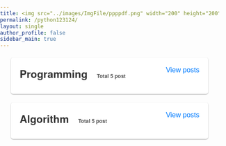 ```yaml
---
title: <img src="../images/ImgFile/ppppdf.png" width="200" height="200" referrerpolicy="no-referrer" alt="s1">
permalink: /python123124/
layout: single
author_profile: false
sidebar_main: true
---
```





<head>
    <meta charset="UTF-8">
    <meta name="viewport" content="width=device-width, initial-scale=1.0">
    <link rel="stylesheet" href="https://cdnjs.cloudflare.com/ajax/libs/font-awesome/6.1.0/css/all.min.css">
    <style>
        * {
            box-sizing: border-box;
        }
        body {
            font-family: 'San Francisco', 'Helvetica Neue', Helvetica, Arial, sans-serif;
            margin: 0;
            padding: 0;
        }
        .list__item {
            position: relative;
            background-color: #fff;
            border: none;
            border-radius: 5px;
            padding: 20px;
            margin: 20px auto;
            width: 90%;
            max-width: 800px;
            box-shadow: 0 1px 3px rgba(0, 0, 0, 0.12), 0 1px 2px rgba(0, 0, 0, 0.24);
            transition: all 0.3s cubic-bezier(0.25, 0.8, 0.25, 1);
        }
        .list__item:hover {
            box-shadow: 0 14px 28px rgba(0, 0, 0, 0.25), 0 10px 10px rgba(0, 0, 0, 0.22);
        }
        .list__item h2 {
            font-size: 24px;
            margin-bottom: 10px;
            margin-top: 0px;
            color: #333;
            display: inline-block;
        }
        .posts-count {
            display: inline-block;
            /* border: 1px solid #515151; */
            color: #515151;
            font-size: 12px;
            padding: 2px 5px;
            margin-left: 3px;
        }
        .toggle {
            position: absolute;
            top: 20px;
            right: 20px;
            background: none;
            border: none;
            padding: 0;
            margin: 0;
            cursor: pointer;
            font-size: 16px;
            color: #007bff;
            display: inline-block;
        }
        .archive__container {
            max-height: 0;
            overflow: hidden;
            transition: max-height 0.3s ease-out;
            overflow: auto;
        }
        .list__item.open .archive__container {
            max-height: 500px;
            transition: max-height 0.5s ease-in;
        }
        .archive__item {
            padding: 0;
            margin-bottom: 5px;
            clear: both;
            opacity: 0;
            max-height: 0;
            overflow: hidden;
            transition: opacity 0.3s ease-out, max-height 0.3s ease-out;
        }
        .archive__item-title {
            font-size: 20px;
            font-weight: 600;
            margin-bottom: 0;
            padding: 0;
            color: #333;
        }
        .archive__item-title a {
            display: inline;
            color: #007aff;
            text-decoration: none;
            padding: 0;
            margin: 0;
        }
        .archive__item-title a:hover {
            text-decoration: underline;
        }
        .page__meta-date {
            font-size: 14px;
        }
        .page__meta-date {
            font-size: 14px;
            color: #777;
        }
        .subcategory {
            font-size: 22px;
            font-weight: 600;
            margin-bottom: 5px;
            padding: 10px 0;
            color: #333;
            cursor: pointer;
        }
        .subcategory:hover {
            text-decoration: underline;
        }
        .archive__item-wrapper {
            padding: 10px 0;
        }
        .subcategory-text {
            font-size: 12px;
            color: #e6c129;
            margin-left: 3px;
        }
        .subcategory-container {
            display: none;
        }
        .subcategory-container.open {
            display: block;
        }
        .subcategory-text {
            font-size: 12px;
            color: #e6c129;
            margin-left: 3px;
        }
        .apple-style {
            font-family: -apple-system, BlinkMacSystemFont, 'San Francisco', 'Helvetica Neue', Helvetica, Arial, sans-serif;
            font-size: 20px;
            font-weight: 600;
            color: #333;
            letter-spacing: -0.02em;
            text-decoration: none;
            transition: color 0.2s ease-in-out;
            padding: 3px 8px;
            border-radius: 5px;
            background-color: rgba(0, 0, 0, 0.05);
        }
        .apple-style:hover {
            color: #ff5952;
            background-color: rgba(0, 0, 0, 0.1);
        }
        .apple-style .fab {
            font-size: 20px;
            margin-right: 5px;
            vertical-align: middle;
        }
    </style>

</head>
<body>

<div class="list__item">
    <h2>Programming <span class="posts-count">📂 Total 5 post</span></h2>
    <button class="toggle">View posts</button>   
    <div class="archive__container">
                <div class="archive__item-wrapper">
                <article class="archive__item" itemscope="" itemtype="https://schema.org/CreativeWork" data-category="subcategory1">
                    <h3 class="archive__item-title no_toc" itemprop="headline">
                        <a href="https://github.com/potettang/StudyArchive/blob/main/Python/Python%20Syntax.md"><i class="fab fa-github"></i> Python syntax complete summary</a>
                    </h3>
                </article>
            </div>
        <h3 class="subcategory">Subcategory 1 <span class="subcategory-text">📁2 post</span></h3>
        <div class="subcategory-container">
            <div class="archive__item-wrapper">
                <article class="archive__item" itemscope="" itemtype="https://schema.org/CreativeWork" data-category="subcategory1">
                    <h3 class="archive__item-title no_toc" itemprop="headline">
                        <a href="/pythonnote/">pythonnote</a>
                    </h3>
                    <p class="page__meta">
                        <span class="page__meta-date">
                            <i class="far fa-calendar-alt" aria-hidden="true"></i>
                            <time datetime="2023-03-15T00:00:00+09:00">2023-03-15</time>
                        </span>
                    </p>
                </article>
            </div>
                        <div class="archive__item-wrapper">
                <article class="archive__item" itemscope="" itemtype="https://schema.org/CreativeWork" data-category="subcategory1">
                    <h3 class="archive__item-title no_toc" itemprop="headline">
                        <a href="/pythonnote/">pythonnote</a>
                    </h3>
                    <p class="page__meta">
                        <span class="page__meta-date">
                            <i class="far fa-calendar-alt" aria-hidden="true"></i>
                            <time datetime="2023-03-15T00:00:00+09:00">2023-03-15</time>
                        </span>
                    </p>
                </article>
            </div>
                        <div class="archive__item-wrapper">
                <article class="archive__item" itemscope="" itemtype="https://schema.org/CreativeWork" data-category="subcategory1">
                    <h3 class="archive__item-title no_toc" itemprop="headline">
                        <a href="/pythonnote/">pythonnote</a>
                    </h3>
                    <p class="page__meta">
                        <span class="page__meta-date">
                            <i class="far fa-calendar-alt" aria-hidden="true"></i>
                            <time datetime="2023-03-15T00:00:00+09:00">2023-03-15</time>
                        </span>
                    </p>
                </article>
            </div>
                        <div class="archive__item-wrapper">
                <article class="archive__item" itemscope="" itemtype="https://schema.org/CreativeWork" data-category="subcategory1">
                    <h3 class="archive__item-title no_toc" itemprop="headline">
                        <a href="/pythonnote/">pythonnote</a>
                    </h3>
                    <p class="page__meta">
                        <span class="page__meta-date">
                            <i class="far fa-calendar-alt" aria-hidden="true"></i>
                            <time datetime="2023-03-15T00:00:00+09:00">2023-03-15</time>
                        </span>
                    </p>
                </article>
            </div>
                        <div class="archive__item-wrapper">
                <article class="archive__item" itemscope="" itemtype="https://schema.org/CreativeWork" data-category="subcategory1">
                    <h3 class="archive__item-title no_toc" itemprop="headline">
                        <a href="/pythonnote/">pythonnote</a>
                    </h3>
                    <p class="page__meta">
                        <span class="page__meta-date">
                            <i class="far fa-calendar-alt" aria-hidden="true"></i>
                            <time datetime="2023-03-15T00:00:00+09:00">2023-03-15</time>
                        </span>
                    </p>
                </article>
            </div>
                        <div class="archive__item-wrapper">
                <article class="archive__item" itemscope="" itemtype="https://schema.org/CreativeWork" data-category="subcategory1">
                    <h3 class="archive__item-title no_toc" itemprop="headline">
                        <a href="/pythonnote/">pythonnote</a>
                    </h3>
                    <p class="page__meta">
                        <span class="page__meta-date">
                            <i class="far fa-calendar-alt" aria-hidden="true"></i>
                            <time datetime="2023-03-15T00:00:00+09:00">2023-03-15</time>
                        </span>
                    </p>
                </article>
            </div>
                        <div class="archive__item-wrapper">
                <article class="archive__item" itemscope="" itemtype="https://schema.org/CreativeWork" data-category="subcategory1">
                    <h3 class="archive__item-title no_toc" itemprop="headline">
                        <a href="/pythonnote/">pythonnote</a>
                    </h3>
                    <p class="page__meta">
                        <span class="page__meta-date">
                            <i class="far fa-calendar-alt" aria-hidden="true"></i>
                            <time datetime="2023-03-15T00:00:00+09:00">2023-03-15</time>
                        </span>
                    </p>
                </article>
            </div>
        </div>
        <h3 class="subcategory">Subcategory 2</h3>
        <div class="subcategory-container">
                        <div class="archive__item-wrapper">
                <article class="archive__item" itemscope="" itemtype="https://schema.org/CreativeWork" data-category="subcategory1">
                    <h3 class="archive__item-title no_toc" itemprop="headline">
                        <a href="/pythonnote/">pythonnote</a>
                    </h3>
                    <p class="page__meta">
                        <span class="page__meta-date">
                            <i class="far fa-calendar-alt" aria-hidden="true"></i>
                            <time datetime="2023-03-15T00:00:00+09:00">2023-03-15</time>
                        </span>
                    </p>
                </article>
            </div>
                        <div class="archive__item-wrapper">
                <article class="archive__item" itemscope="" itemtype="https://schema.org/CreativeWork" data-category="subcategory1">
                    <h3 class="archive__item-title no_toc" itemprop="headline">
                        <a href="/pythonnote/">pythonnote</a>
                    </h3>
                    <p class="page__meta">
                        <span class="page__meta-date">
                            <i class="far fa-calendar-alt" aria-hidden="true"></i>
                            <time datetime="2023-03-15T00:00:00+09:00">2023-03-15</time>
                        </span>
                    </p>
                </article>
            </div>
                        <div class="archive__item-wrapper">
                <article class="archive__item" itemscope="" itemtype="https://schema.org/CreativeWork" data-category="subcategory1">
                    <h3 class="archive__item-title no_toc" itemprop="headline">
                        <a href="/pythonnote/">pythonnote</a>
                    </h3>
                    <p class="page__meta">
                        <span class="page__meta-date">
                            <i class="far fa-calendar-alt" aria-hidden="true"></i>
                            <time datetime="2023-03-15T00:00:00+09:00">2023-03-15</time>
                        </span>
                    </p>
                </article>
            </div>
                        <div class="archive__item-wrapper">
                <article class="archive__item" itemscope="" itemtype="https://schema.org/CreativeWork" data-category="subcategory1">
                    <h3 class="archive__item-title no_toc" itemprop="headline">
                        <a href="/pythonnote/">pythonnote</a>
                    </h3>
                    <p class="page__meta">
                        <span class="page__meta-date">
                            <i class="far fa-calendar-alt" aria-hidden="true"></i>
                            <time datetime="2023-03-15T00:00:00+09:00">2023-03-15</time>
                        </span>
                    </p>
                </article>
            </div>
                        <div class="archive__item-wrapper">
                <article class="archive__item" itemscope="" itemtype="https://schema.org/CreativeWork" data-category="subcategory1">
                    <h3 class="archive__item-title no_toc" itemprop="headline">
                        <a href="/pythonnote/">pythonnote</a>
                    </h3>
                    <p class="page__meta">
                        <span class="page__meta-date">
                            <i class="far fa-calendar-alt" aria-hidden="true"></i>
                            <time datetime="2023-03-15T00:00:00+09:00">2023-03-15</time>
                        </span>
                    </p>
                </article>
            </div>
        </div>
        <h3 class="subcategory">Subcategory 3</h3>
        <div class="subcategory-container">
            <!-- 여기에 세부 카테고리 3의 게시물 추가 -->
        </div>
    </div>
</div>





<div class="list__item">
    <h2>Algorithm <span class="posts-count">📂 Total 5 post</span></h2>
    <button class="toggle">View posts</button>   
    <div class="archive__container">
                <div class="archive__item-wrapper">
                <article class="archive__item" itemscope="" itemtype="https://schema.org/CreativeWork" data-category="subcategory1">
                    <h3 class="archive__item-title no_toc" itemprop="headline">
                        <a href="https://github.com/potettang/Algorithm"><i class="fab fa-github"></i> Algorithm Github Link</a>
                    </h3>
                </article>
            </div>
        <h3 class="subcategory">explanation <span class="subcategory-text">📁1 post</span></h3>
        <div class="subcategory-container">
             <div class="archive__item-wrapper">
                <article class="archive__item" itemscope="" itemtype="https://schema.org/CreativeWork" data-category="subcategory1">
                    <h3 class="archive__item-title no_toc" itemprop="headline">
                        <a href="/pythonnote/">pythonnote</a>
                    </h3>
                    <p class="page__meta">
                        <span class="page__meta-date">
                            <i class="far fa-calendar-alt" aria-hidden="true"></i>
                            <time datetime="2023-03-15T00:00:00+09:00">2023-03-15</time>
                        </span>
                    </p>
                </article>
            </div>
        </div>
    </div>
</div>











<script>
    const listItems = document.querySelectorAll('.list__item');
    listItems.forEach(function (listItem) {
        const toggleButton = listItem.querySelector('.toggle');
        toggleButton.addEventListener('click', function () {
            listItem.classList.toggle('open');

            if (!listItem.classList.contains('open')) {
                const openSubcategoryContainers = listItem.querySelectorAll('.subcategory-container.open');
                openSubcategoryContainers.forEach(function (subcategoryContainer) {
                    subcategoryContainer.classList.remove('open');
                });
            }
        });
    });

    const archiveItems = document.querySelectorAll('.archive__item');
    archiveItems.forEach(function (archiveItem) {
        archiveItem.style.transition = 'opacity 0.5s ease-out, max-height 0.5s ease-out';
        archiveItem.style.maxHeight = '0';
        archiveItem.style.opacity = '0';
    });

    const toggleButtons = document.querySelectorAll('.toggle');
    toggleButtons.forEach(function (toggleButton) {
        toggleButton.addEventListener('click', function () {
            const archiveContainer = toggleButton.parentElement.querySelector('.archive__container');
            const archiveItems = archiveContainer.querySelectorAll('.archive__item');

            archiveItems.forEach(function (archiveItem) {
                if (archiveItem.style.maxHeight === '0px' || archiveItem.style.maxHeight === '') {
                    archiveItem.style.transition = 'opacity 0.5s ease-in, max-height 0.5s ease-in';
                    archiveItem.style.maxHeight = '500px';
                    archiveItem.style.opacity = '1';
                } else {
                    archiveItem.style.transition = 'opacity 0.5s ease-out, max-height 0.5s ease-out';
                    archiveItem.style.maxHeight = '0';
                    archiveItem.style.opacity = '0';
                }
            });
        });
    });

    const subcategories = document.querySelectorAll('.subcategory');
    subcategories.forEach(function (subcategory) {
        subcategory.addEventListener('click', function () {
            const subcategoryContainer = subcategory.nextElementSibling;
            subcategoryContainer.classList.toggle('open');
        });
    });
</script>
